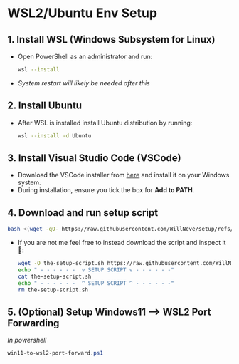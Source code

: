 # WSL2/Ubuntu Env Setup

## 1. **Install WSL (Windows Subsystem for Linux)**

- Open PowerShell as an administrator and run:

  ```bash
  wsl --install
  ```

- _System restart will likely be needed after this_

## 2. **Install Ubuntu**

- After WSL is installed install Ubuntu distribution by running:

  ```bash
  wsl --install -d Ubuntu
  ```

## 3. **Install Visual Studio Code (VSCode)**

- Download the VSCode installer from [here](https://code.visualstudio.com/) and install it on your Windows system.
- During installation, ensure you tick the box for **Add to PATH**.

## 4. **Download and run setup script**

```bash
bash <(wget -qO- https://raw.githubusercontent.com/WillNeve/setup/refs/heads/main/setup.sh)
```

- If you are not me feel free to instead download the script and inspect it 👀:

  ```bash
  wget -O the-setup-script.sh https://raw.githubusercontent.com/WillNeve/setup/refs/heads/main/setup.sh
  echo " - - - - - -  v SETUP SCRIPT v - - - - - -"
  cat the-setup-script.sh
  echo " - - - - - -  ^ SETUP SCRIPT ^ - - - - - -"
  rm the-setup-script.sh
  ```

## 5. (Optional) **Setup Windows11 --> WSL2 Port Forwarding**

_In powershell_

```ps1
win11-to-wsl2-port-forward.ps1
```
